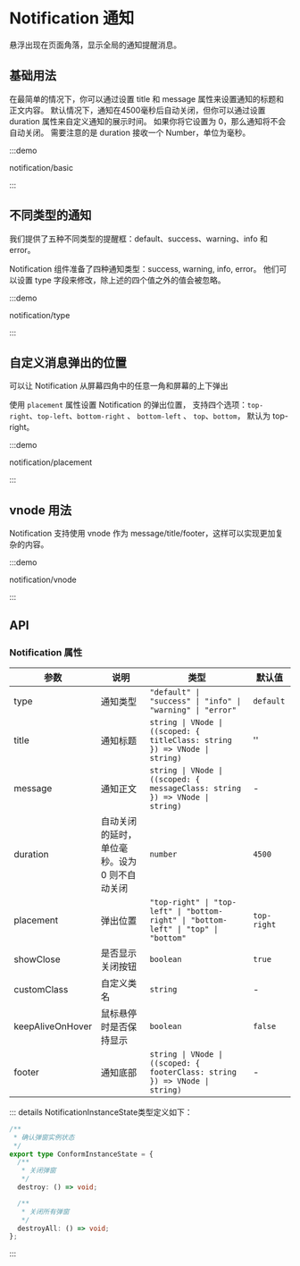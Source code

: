 # Notification 通知

悬浮出现在页面角落，显示全局的通知提醒消息。

## 基础用法

在最简单的情况下，你可以通过设置 title 和 message 属性来设置通知的标题和正文内容。 默认情况下，通知在4500毫秒后自动关闭，但你可以通过设置 duration 属性来自定义通知的展示时间。 如果你将它设置为 0，那么通知将不会自动关闭。 需要注意的是 duration 接收一个 Number，单位为毫秒。

:::demo

notification/basic

:::

## 不同类型的通知

我们提供了五种不同类型的提醒框：default、success、warning、info 和error。

Notification 组件准备了四种通知类型：success, warning, info, error。 他们可以设置 type 字段来修改，除上述的四个值之外的值会被忽略。

:::demo

notification/type

:::

## 自定义消息弹出的位置

可以让 Notification 从屏幕四角中的任意一角和屏幕的上下弹出

使用 `placement` 属性设置 Notification 的弹出位置， 支持四个选项：`top-right`、`top-left`、`bottom-right` 、 `bottom-left` 、 `top`、`bottom`， 默认为 top-right。

:::demo

notification/placement

:::

## vnode 用法

Notification 支持使用 vnode 作为 message/title/footer，这样可以实现更加复杂的内容。

:::demo

notification/vnode

:::

## API

### Notification 属性

| 参数             | 说明                                          | 类型                                                                                | 默认值      |
| ---------------- | --------------------------------------------- | ----------------------------------------------------------------------------------- | ----------- |
| type             | 通知类型                                      | `"default" \| "success" \| "info" \| "warning" \| "error"`                          | `default`   |
| title            | 通知标题                                      | `string \| VNode \| ((scoped: { titleClass: string }) => VNode \| string)`          | ''          |
| message          | 通知正文                                      | `string \| VNode \| ((scoped: { messageClass: string }) => VNode \| string)`        | -           |
| duration         | 自动关闭的延时，单位毫秒。设为 0 则不自动关闭 | `number`                                                                            | `4500`      |
| placement        | 弹出位置                                      | `"top-right" \| "top-left" \| "bottom-right" \| "bottom-left" \| "top" \| "bottom"` | `top-right` |
| showClose        | 是否显示关闭按钮                              | `boolean`                                                                           | `true`      |
| customClass      | 自定义类名                                    | `string`                                                                            | -           |
| keepAliveOnHover | 鼠标悬停时是否保持显示                        | `boolean`                                                                           | `false`      |
| footer           | 通知底部                                      | `string \| VNode \| ((scoped: { footerClass: string }) => VNode \| string)`         | -           |

::: details NotificationInstanceState类型定义如下：

```typescript
/**
 * 确认弹窗实例状态
 */
export type ConformInstanceState = {
  /**
   * 关闭弹窗
   */
  destroy: () => void;

  /**
   * 关闭所有弹窗
   */
  destroyAll: () => void;
};
```

:::
